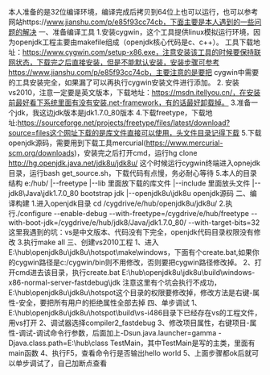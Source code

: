 本人准备的是32位编译环境，编译完成后拷贝到64位上也可以运行，也可以参考网站https://www.jianshu.com/p/e85f93cc74cb，下面主要是本人遇到的一些问题的解决
一、准备编译工具
1.安装cygwin，这个工具提供linux模拟运行环境，因为openjdk工程主要由makefile组成（openjdk核心代码是c、c++）。
  工具下载地址：https://www.cygwin.com/setup-x86.exe，注意安装该工具的时候要保持联网状态，下载完之后直接安装，但是不能默认安装，安装步骤可参考https://www.jianshu.com/p/e85f93cc74cb，主要注意的是要把
  cygwin中需要的工具安装完全，如果漏了可以再执行cygwin安装文件进行添加。
2. 安装vs2010，注意一定要是英文版本，下载地址：https://msdn.itellyou.cn/，在安装前最好看下系统里面有没有安装.net-framework，有的话最好卸载掉。
3.准备一个jdk，我这边jdk版本是jdk1.7.0_80版本
4.下载freetype，下载地址:https://sourceforge.net/projects/freetype/files/latest/download?source=files这个网址下载的是库文件直接可以使用，头文件目录记得下载
5.下载openjdk源码，需要用到下载工具mercurial(https://www.mercurial-scm.org/downloads)，安装完之后打开cmd，运行hg clone http://hg.openjdk.java.net/jdk8u/jdk8u/
  这个时候运行cygwin终端进入opnejdk目录，运行bash get_source.sh，下载代码有点慢，务必耐心等待
5.本人的目录结构
  e:/hub/
       |--freetype
	      |--lib 里面放下载的库文件
		  |--include 里面放头文件
       |--jdk8\Java\jdk1.7.0_80 bootstrap jdk
       |--openjdk8u\jdk8u openjdk源码
二、编译构建
1.进入openjdk目录 cd /cygdrive/e/hub/openjdk8u/jdk8u/
2.执行./configure --enable-debug --with-freetype=/cygdrive/e/hub/freetype --with-boot-jdk=/cygdrive/e/hub/jdk8/Java/jdk1.7.0_80/ --with-target-bits=32
这里我遇到的坑：vs是中文版本、代码没有下完全，openjdk代码目录权限没有修改
3.执行make all
三、创建vs2010工程
1、进入E:\hub\openjdk8u\jdk8u\hotspot\make\windows，下面有个create.bat,如果你的cygwin路径是c:/cygwin/bin则不用修改，否则要把cygwin路径修改掉。
2、打开cmd进去该目录，执行create.bat E:\hub\openjdk8u\jdk8u\build\windows-x86-normal-server-fastdebug\jdk
注意这里有个坑会执行不成功，E:\hub\openjdk8u\jdk8u\hotspot这个目录的权限要修改掉，修改方法是右键-属性-安全，要把所有用户的拒绝属性全部去掉
四、单步调试
1、E:\hub\openjdk8u\jdk8u\hotspot\build\vs-i486目录下已经存在vs的工程文件，用vs打开
2、调试器选择compiler2_fastdebug
3、修改项目属性，右键项目-属性-调试-调试命令行参数，后面加上-Dsun.java.launcher=gamma -Djava.class.path=E:\hub\class TestMain，其中TestMain是写的主类，里面有main函数
4、执行F5，查看命令行是否输出hello world
5、上面步骤都ok后就可以单步调试了，自己加断点查看
	   
